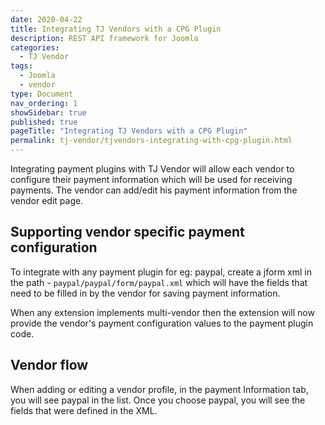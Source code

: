 ```yaml
---
date: 2020-04-22
title: Integrating TJ Vendors with a CPG Plugin
description: REST API framework for Joomla
categories:
  - TJ Vendor
tags:
  - Joomla
  - vendor
type: Document
nav_ordering: 1
showSidebar: true
published: true
pageTitle: "Integrating TJ Vendors with a CPG Plugin"
permalink: tj-vendor/tjvendors-integrating-with-cpg-plugin.html
---
```


Integrating payment plugins with TJ Vendor will allow each vendor to configure their payment information which will be used for receiving payments. The vendor can add/edit his payment information from the vendor edit page. 

## Supporting vendor specific payment configuration
To integrate with any payment plugin for eg: paypal, create a jform xml in the path - `paypal/paypal/form/paypal.xml` which will have the fields that need to be filled in by the vendor for saving payment information.

When any extension implements multi-vendor then the extension will now provide the vendor's payment configuration values to the payment plugin code. 

## Vendor flow
When adding or editing a vendor profile, in the payment Information tab, you will see paypal in the list. Once you choose paypal, you will see the fields that were defined in the XML.

